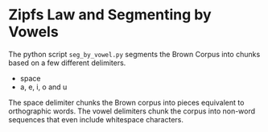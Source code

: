 Zipfs Law and Segmenting by Vowels
==================================

The python script `seg_by_vowel.py` segments the Brown Corpus into chunks based on a few different delimiters.

* space
* a, e, i, o and u

The space delimiter chunks the Brown corpus into pieces equivalent to orthographic words. The vowel delimiters chunk the corpus into non-word sequences that even include whitespace characters.